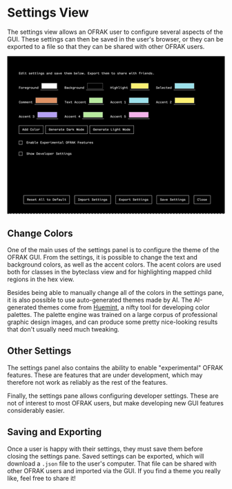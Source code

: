 # Settings View

The settings view allows an OFRAK user to configure several aspects of the GUI.
These settings can then be saved in the user's browser, or they can be exported
to a file so that they can be shared with other OFRAK users.

![](assets/image8.png)

## Change Colors

One of the main uses of the settings panel is to configure the theme of the
OFRAK GUI. From the settings, it is possible to change the text and background
colors, as well as the accent colors. The acent colors are used both for
classes in the byteclass view and for highlighting mapped child regions in the
hex view.

Besides being able to manually change all of the colors in the settings pane,
it is also possible to use auto-generated themes made by AI. The AI-generated
themes come from [Huemint](https://huemint.com/about/), a nifty tool for
developing color palettes. The palette engine was trained on a large corpus of
professional graphic design images, and can produce some pretty nice-looking
results that don't usually need much tweaking. 

## Other Settings

The settings panel also contains the ability to enable "experimental" OFRAK
features. These are features that are under development, which may therefore
not work as reliably as the rest of the features. 

Finally, the settings pane allows configuring developer settings. These are not
of interest to most OFRAK users, but make developing new GUI features
considerably easier.

## Saving and Exporting

Once a user is happy with their settings, they must save them before closing
the settings pane. Saved settings can be exported, which will download a
`.json` file to the user's computer. That file can be shared with other OFRAK
users and imported via the GUI. If you find a theme you really like, feel free
to share it! 
